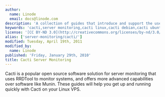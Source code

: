 ```yaml
---
author:
  name: Linode
  email: docs@linode.com
description: 'A collection of guides that introduce and support the use of Cacti.'
keywords: 'cacti,server monitoring,cacti linux,cacti debian,cacti ubuntu'
license: '[CC BY-ND 3.0](http://creativecommons.org/licenses/by-nd/3.0/us/)'
alias: ['server-monitoring/cacti/']
modified: Tuesday, April 19th, 2011
modified_by:
  name: Linode
published: 'Friday, January 29th, 2010'
title: Cacti Server Monitoring
---
```


Cacti is a popular open source software solution for server monitoring that uses RRDTool to monitor systems, and offers more advanced capabilities over software like Munin. These guides will help you get up and running quickly with Cacti on your Linux VPS.
